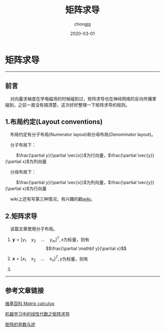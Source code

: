 ﻿---
layout:     post                    # 使用的布局（不需要改）
title:      矩阵求导               # 标题 
subtitle:    #副标题
date:       2020-03-01              # 时间
author:     chongjg                      # 作者
header-img: img/post-bg-2015.jpg    #这篇文章标题背景图片
catalog: true                       # 是否归档
tags:                               #标签
    - 线性代数
    - 机器学习
---

# 矩阵求导

---

## 前言

$\quad$对向量求梯度在学电磁场的时候碰到过，矩阵求导也在神经网络的反向传播里碰到，之前一直没有搞清楚，这次好好整理一下矩阵求导的规则。

## 1.布局约定(Layout conventions)

$\quad$布局约定有分子布局(Numerator layout)和分母布局(Denominator layout)。

$\quad$分子布局下：

$\qquad$ $\frac{\partial y}{\partial \vec{x}}$为行向量，$\frac{\partial \vec{y}}{\partial x}$为列向量

$\quad$分母布局下：

$\qquad$ $\frac{\partial y}{\partial \vec{x}}$为列向量，$\frac{\partial \vec{y}}{\partial x}$为行向量

$\quad$wiki上还有写第三种情况，有兴趣的戳[wiki][1]。

## 2.矩阵求导

$\quad$该篇文章使用分子布局。

1. $\mathbf{y}=[y_1\quad y_2\quad ...\quad y_m]^T,x$为标量，则有
$$\frac{\partial \mathbf y}{\partial x}$$

2. $\mathbf x=[x_1\quad x_2\quad ...\quad x_n]^T,y$为标量，则有
 $$$$

3. 

---




## 参考文章链接

[维基百科 Matrix calculus][1]

[机器学习中的线性代数之矩阵求导][2]

[矩阵的导数与迹][3]


  [1]: https://en.wikipedia.org/wiki/Matrix_calculus#Other_matrix_derivatives
  [2]: https://blog.csdn.net/u010976453/article/details/54381248
  [3]: https://www.cnblogs.com/crackpotisback/p/5545708.html